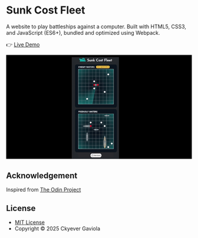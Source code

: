 # Sunk Cost Fleet

A website to play battleships against a computer. Built with HTML5, CSS3, and JavaScript (ES6+), bundled and optimized using Webpack.

👉 [Live Demo](https://ckyever.github.io/sunk-cost-fleet)

![Demo GIF](./demo.gif)

## Acknowledgement

Inspired from [The Odin Project](https://www.theodinproject.com/lessons/node-path-javascript-battleship)

## License

- [MIT License](https://opensource.org/license/MIT)
- Copyright © 2025 Ckyever Gaviola
